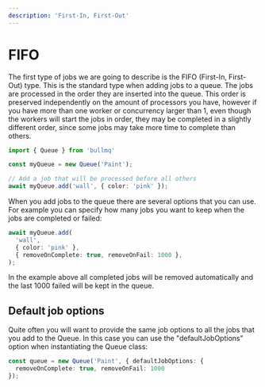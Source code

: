 ```yaml
---
description: 'First-In, First-Out'
---
```


# FIFO

The first type of jobs we are going to describe is the FIFO \(First-In, First-Out\) type. This is the standard type when adding jobs to a queue. The jobs are processed in the order they are inserted into the queue. This order is preserved independently on the amount of processors you have, however if you have more than one worker or concurrency larger than 1, even though the workers will start the jobs in order, they may be completed in a slightly different order, since some jobs may take more time to complete than others.

```typescript
import { Queue } from 'bullmq'

const myQueue = new Queue('Paint');

// Add a job that will be processed before all others
await myQueue.add('wall', { color: 'pink' });
```

When you add jobs to the queue there are several options that you can use. For example you can specify how many jobs you want to keep when the jobs are completed or failed:

```typescript
await myQueue.add(
  'wall',
  { color: 'pink' },
  { removeOnComplete: true, removeOnFail: 1000 },
);
```

In the example above all completed jobs will be removed automatically and the last 1000 failed will be kept in the queue.

## Default job options

Quite often you will want to provide the same job options to all the jobs that you add to the Queue. In this case you can use the "defaultJobOptions" option when instantiating the Queue class:

```typescript
const queue = new Queue('Paint', { defaultJobOptions: {
  removeOnComplete: true, removeOnFail: 1000
});
```

